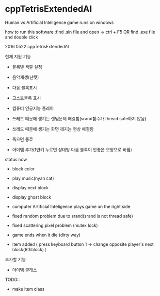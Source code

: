 # cppTetrisExtendedAI

Human vs Artificial Inteligence game runs on windows

how to run this software :find .sln file and open -> ctrl + F5  OR find .exe file and double click


2016 0522 cppTetrisExtendedAI

현재 지원 기능 

- 블록별 색깔 설정

- 음악재생(냔캣) 

- 다음 블록표시

- 고스트블록 표시

- 컴퓨터 인공지능 플레이

- 쓰레드 때문에 생기는 랜덤문제 해결함(srand함수가 thread safe하지 않음)

- 쓰레드 때문에 생기는 화면 깨지는 현상 해결함

- 죽으면 종료

- 아이템 추가(1번키 누르면 상대방 다음 블록이 안좋은 모양으로 바뀜)






status now

- block color

- play music(nyan cat) 

- display next block

- display ghost block

- computer Artificial Inteligence plays game on the right side

- fixed random problem due to srand(srand is not thread safe)

- fixed scattering pixel problem (mutex lock)

- game ends when it die (dirty way)

- Item added ( press keyboard button 1 -> change opposite player's next block(8thblock) )

추가할 기능

- 아이템 클래스




TODO::

- make item class 


